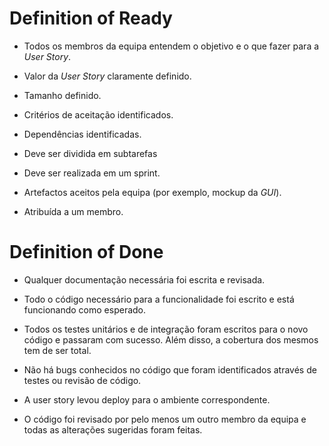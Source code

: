 # Definition of Ready

* Todos os membros da equipa entendem o objetivo e o que fazer para a *User Story*.


* Valor da *User Story* claramente definido.


* Tamanho definido.


* Critérios de aceitação identificados.


* Dependências identificadas.


* Deve ser dividida em subtarefas


* Deve ser realizada em um sprint.


* Artefactos aceitos pela equipa (por exemplo, mockup da *GUI*).


* Atribuída a um membro.


# Definition of Done

* Qualquer documentação necessária foi escrita e revisada.


* Todo o código necessário para a funcionalidade foi escrito e está funcionando como esperado.


* Todos os testes unitários e de integração foram escritos para o novo código e passaram com sucesso. 
Além disso, a cobertura dos mesmos tem de ser total.


* Não há bugs conhecidos no código que foram identificados através de testes ou revisão de código.


* A user story levou deploy para o ambiente correspondente.


* O código foi revisado por pelo menos um outro membro da equipa e todas as alterações sugeridas foram feitas.
